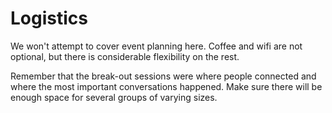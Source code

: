 # Logistics

We won't attempt to cover event planning here. Coffee and wifi are not
optional, but there is considerable flexibility on the rest.

Remember that the break-out sessions were where people connected and where the
most important conversations happened. Make sure there will be enough space for
several groups of varying sizes.
